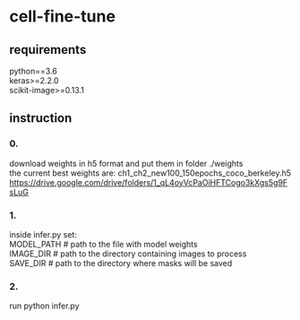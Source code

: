 # cell-fine-tune
## requirements
python==3.6 <br>
keras>=2.2.0<br>
scikit-image>=0.13.1 <br>
## instruction
### 0.
download weights in h5 format and put them in folder ./weights<br>
the current best weights are: ch1_ch2_new100_150epochs_coco_berkeley.h5
https://drive.google.com/drive/folders/1_qL4oyVcPaOiHFTCogo3kXgs5g9FsLuG
### 1.
inside infer.py set:<br>
MODEL_PATH # path to the file with model weights<br>
IMAGE_DIR # path to the directory containing images to process<br>
SAVE_DIR # path to the directory where masks will be saved
### 2.
run python infer.py
